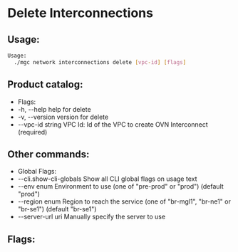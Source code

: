 # Delete Interconnections

## Usage:
```bash
Usage:
  ./mgc network interconnections delete [vpc-id] [flags]
```

## Product catalog:
- Flags:
- -h, --help            help for delete
- -v, --version         version for delete
- --vpc-id string   VPC Id: Id of the VPC to create OVN Interconnect (required)

## Other commands:
- Global Flags:
- --cli.show-cli-globals   Show all CLI global flags on usage text
- --env enum               Environment to use (one of "pre-prod" or "prod") (default "prod")
- --region enum            Region to reach the service (one of "br-mgl1", "br-ne1" or "br-se1") (default "br-se1")
- --server-url uri         Manually specify the server to use

## Flags:
```bash

```


